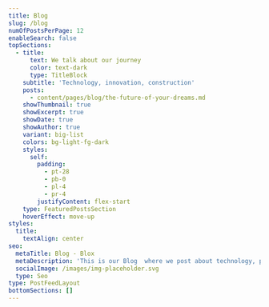 ```yaml
---
title: Blog
slug: /blog
numOfPostsPerPage: 12
enableSearch: false
topSections:
  - title:
      text: We talk about our journey
      color: text-dark
      type: TitleBlock
    subtitle: 'Technology, innovation, construction'
    posts:
      - content/pages/blog/the-future-of-your-dreams.md
    showThumbnail: true
    showExcerpt: true
    showDate: true
    showAuthor: true
    variant: big-list
    colors: bg-light-fg-dark
    styles:
      self:
        padding:
          - pt-28
          - pb-0
          - pl-4
          - pr-4
        justifyContent: flex-start
    type: FeaturedPostsSection
    hoverEffect: move-up
styles:
  title:
    textAlign: center
seo:
  metaTitle: Blog - Blox
  metaDescription: 'This is our Blog  where we post about technology, product, and design.'
  socialImage: /images/img-placeholder.svg
  type: Seo
type: PostFeedLayout
bottomSections: []
---
```

